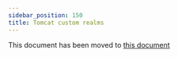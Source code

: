 ```yaml
---
sidebar_position: 150
title: Tomcat custom realms
---
```


This document has been moved to [this document](/documentation/misc/tomcat-customrealms)